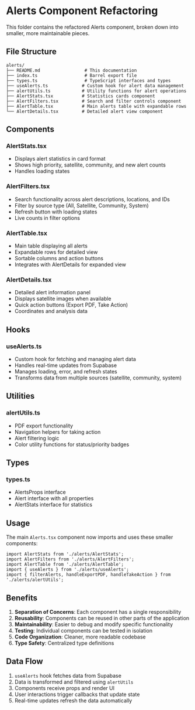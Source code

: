 # Alerts Component Refactoring

This folder contains the refactored Alerts component, broken down into smaller, more maintainable pieces.

## File Structure

```
alerts/
├── README.md                 # This documentation
├── index.ts                  # Barrel export file
├── types.ts                  # TypeScript interfaces and types
├── useAlerts.ts             # Custom hook for alert data management
├── alertUtils.ts            # Utility functions for alert operations
├── AlertStats.tsx           # Statistics cards component
├── AlertFilters.tsx         # Search and filter controls component
├── AlertTable.tsx           # Main alerts table with expandable rows
└── AlertDetails.tsx         # Detailed alert view component
```

## Components

### AlertStats.tsx
- Displays alert statistics in card format
- Shows high priority, satellite, community, and new alert counts
- Handles loading states

### AlertFilters.tsx
- Search functionality across alert descriptions, locations, and IDs
- Filter by source type (All, Satellite, Community, System)
- Refresh button with loading states
- Live counts in filter options

### AlertTable.tsx
- Main table displaying all alerts
- Expandable rows for detailed view
- Sortable columns and action buttons
- Integrates with AlertDetails for expanded view

### AlertDetails.tsx
- Detailed alert information panel
- Displays satellite images when available
- Quick action buttons (Export PDF, Take Action)
- Coordinates and analysis data

## Hooks

### useAlerts.ts
- Custom hook for fetching and managing alert data
- Handles real-time updates from Supabase
- Manages loading, error, and refresh states
- Transforms data from multiple sources (satellite, community, system)

## Utilities

### alertUtils.ts
- PDF export functionality
- Navigation helpers for taking action
- Alert filtering logic
- Color utility functions for status/priority badges

## Types

### types.ts
- AlertsProps interface
- Alert interface with all properties
- AlertStats interface for statistics

## Usage

The main `Alerts.tsx` component now imports and uses these smaller components:

```tsx
import AlertStats from './alerts/AlertStats';
import AlertFilters from './alerts/AlertFilters';
import AlertTable from './alerts/AlertTable';
import { useAlerts } from './alerts/useAlerts';
import { filterAlerts, handleExportPDF, handleTakeAction } from './alerts/alertUtils';
```

## Benefits

1. **Separation of Concerns**: Each component has a single responsibility
2. **Reusability**: Components can be reused in other parts of the application
3. **Maintainability**: Easier to debug and modify specific functionality
4. **Testing**: Individual components can be tested in isolation
5. **Code Organization**: Cleaner, more readable codebase
6. **Type Safety**: Centralized type definitions

## Data Flow

1. `useAlerts` hook fetches data from Supabase
2. Data is transformed and filtered using `alertUtils`
3. Components receive props and render UI
4. User interactions trigger callbacks that update state
5. Real-time updates refresh the data automatically
